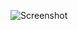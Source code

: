 ![Screenshot](https://raw.githubusercontent.com/Cryakl/Ultimate-RAT-Collection/refs/heads/main/Infector/Infector%201.7/Screenshot.png)
